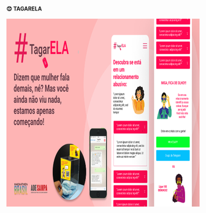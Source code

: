 
#### :blush: TAGARELA
 <img align="center" alt="site_apple" height="491" width="1080" src="https://github.com/juniatech/hackathona-projeto-tagarela/blob/main/img/01_Desing_Produto_Final.png" />
